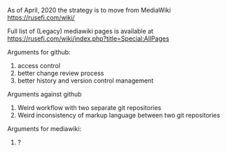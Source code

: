 As of April, 2020 the strategy is to move from MediaWiki https://rusefi.com/wiki/

Full list of (Legacy) mediawiki pages is available at https://rusefi.com/wiki/index.php?title=Special:AllPages


Arguments for github:
1) access control
1) better change review process
1) better history and version control management

Arguments against github
1) Weird workflow with two separate git repositories
1) Weird inconsistency of markup language between two git repositories

Arguments for mediawiki:
1) ?
